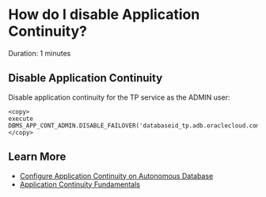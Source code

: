 # How do I disable Application Continuity?
Duration: 1 minutes

## Disable Application Continuity

Disable application continuity for the TP service as the ADMIN user:

```
<copy>
execute DBMS_APP_CONT_ADMIN.DISABLE_FAILOVER('databaseid_tp.adb.oraclecloud.com');
</copy>
```

## Learn More

* [Configure Application Continuity on Autonomous Database](https://docs.oracle.com/en/cloud/paas/autonomous-database/adbsa/application-continuity-configure.html#GUID-BFD31E09-1BA2-4D4B-AFBC-42D54B3E2BF0)
* [Application Continuity Fundamentals](https://apexapps.oracle.com/pls/apex/dbpm/r/livelabs/view-workshop?wid=801&clear=180&session=2985410566499)
